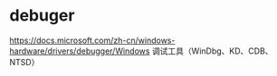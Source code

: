 # debuger
https://docs.microsoft.com/zh-cn/windows-hardware/drivers/debugger/Windows 调试工具（WinDbg、KD、CDB、NTSD）